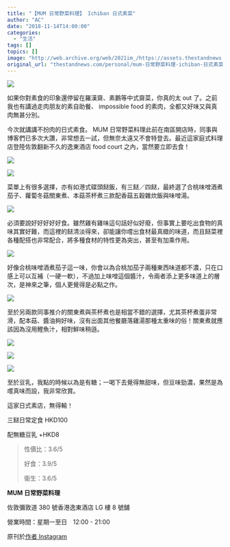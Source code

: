 ```yaml
---
title: "【MUM 日常野菜料理】 Ichiban 日式素菜"
author: "AC"
date: "2018-11-14T14:00:00"
categories:
  - "生活"
tags: []
topics: []
image: "http://web.archive.org/web/2021im_/https://assets.thestandnews.com/media/photos/ichiban-15_2hn9Q.png"
original_url: "thestandnews.com/personal/mum-日常野菜料理-ichiban-日式素菜"
---
```

![](http://web.archive.org/web/2021im_/https://assets.thestandnews.com/media/photos/ichiban-15_2hn9Q.png)

如果你對素食的印象還停留在羅漢齋、素鵝等中式齋菜，你真的太 out 了。之前我也有講過走肉朋友的素自助餐、 impossible food 的素肉，全都又好味又與真肉無甚分別。

今次就講講不扮肉的日式素食。 MUM 日常野菜料理此前在南區開店時，同事與博客們已多次大讚，非常想去一試，但無奈太遠又不會特登去。最近這家庭式料理店登陸佐敦翻新不久的逸東酒店 food court 之內，當然要立即去食！

![](http://web.archive.org/web/2021im_/https://assets.thestandnews.com/media/photos/IMG_1364_68xzg.JPG)

![](http://web.archive.org/web/2021im_/https://assets.thestandnews.com/media/photos/IMG_1363_7Kx5Y.JPG)

菜單上有很多選擇，亦有如港式碟頭餸飯，有三餸／四餸，最終選了合桃味噌酒煮茄子、蘿蔔冬菇關東煮、本菇茶杯煮三款配香菇五穀雜炊飯與味噌湯。

![](http://web.archive.org/web/2021im_/https://assets.thestandnews.com/media/photos/IMG_1369_DI6ot.JPG)

必須要說好好好好好食。雖然雞有雞味這句話好似好廢，但事實上要吃出食物的真味其實好難，而這裡的餸清淡得來，卻能讓你嚐出食材最真緻的味道，而且餸菜裡各種配搭也非常配合，將多種食材的特性更為突出，甚至有加乘作用。

![](http://web.archive.org/web/2021im_/https://assets.thestandnews.com/media/photos/IMG_1365_DS3qo.JPG)

好像合桃味噌酒煮茄子這一味，你會以為合桃加茄子兩種東西味道都不濃，只在口感上可以互補（一硬一軟），不過加上味噌這個醬汁，令兩者添上更多味道上的層次，是神來之筆，個人更覺得是必點之作。

![](http://web.archive.org/web/2021im_/https://assets.thestandnews.com/media/photos/IMG_1368_fAf0e.JPG)

至於另兩款同事推介的關東煮與茶杯煮也是相當不錯的選擇，尤其茶杯煮蛋非常滑，配本菇、醬油夠好味，沒有出面其他餐廳落雞湯那種太重味的俗！關東煮就應該因為沒用鰹魚汁，相對鮮味稍遜。

![](http://web.archive.org/web/2021im_/https://assets.thestandnews.com/media/photos/IMG_1366_gsHI0.JPG)

![](http://web.archive.org/web/2021im_/https://assets.thestandnews.com/media/photos/IMG_1370_Tafj6.JPG)

![](http://web.archive.org/web/2021im_/https://assets.thestandnews.com/media/photos/IMG_1367_JOLVF.JPG)

至於豆乳，我點的時候以為是有糖；一喝下去覺得無甜味，但豆味勁濃，果然是為嚐真味而設，我非常欣賞。

這家日式素店，無得輸！

三餸日常定食 HKD100

配無糖豆乳 +HKD8

> 性價比：3.6/5
> 
> 好食：3.9/5
> 
> 衛生：3.6/5

**MUM 日常野菜料理**

佐敦彌敦道 380 號香港逸東酒店 LG 樓 8 號舖

營業時間：星期一至日　12:00 - 21:00

原刊於[作者 Instagram](http://web.archive.org/web/20211229132843/http://www.instagram.com/alanwlchiu)